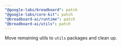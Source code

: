 ```yaml
---
"@google-labs/breadboard": patch
"@google-labs/core-kit": patch
"@breadboard-ai/runtime": patch
"@breadboard-ai/utils": patch
---
```


Move remaining utils to `utils` packages and clean up.

